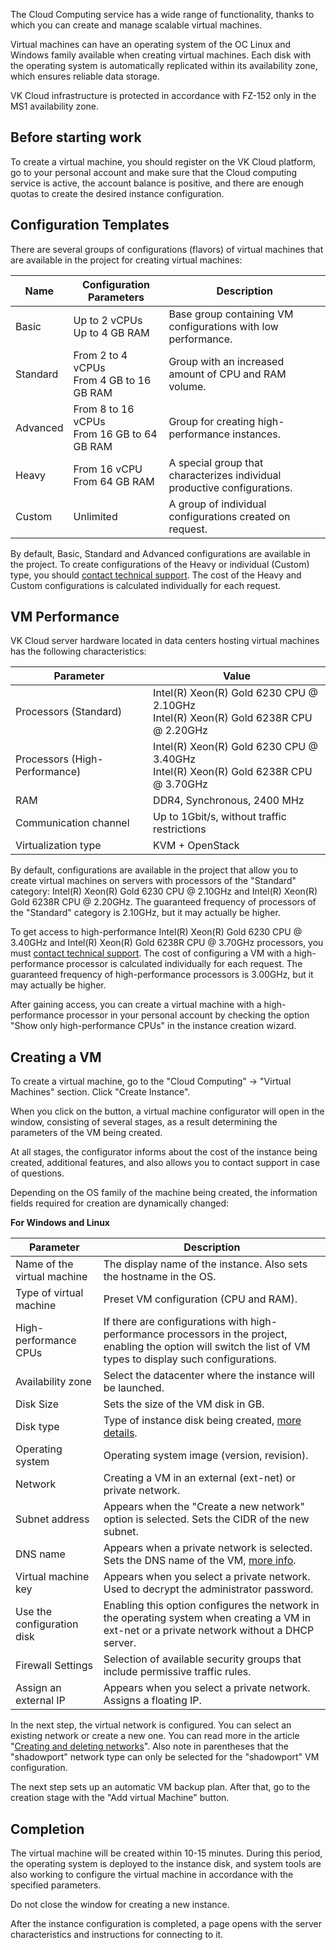 The Cloud Computing service has a wide range of functionality, thanks to which you can create and manage scalable virtual machines.

Virtual machines can have an operating system of the OC Linux and Windows family available when creating virtual machines. Each disk with the operating system is automatically replicated within its availability zone, which ensures reliable data storage.

VK Cloud infrastructure is protected in accordance with FZ-152 only in the MS1 availability zone.

## Before starting work

To create a virtual machine, you should register on the VK Cloud platform, go to your personal account and make sure that the Cloud computing service is active, the account balance is positive, and there are enough quotas to create the desired instance configuration.

## Configuration Templates

There are several groups of configurations (flavors) of virtual machines that are available in the project for creating virtual machines:

| Name | Configuration Parameters | Description |
| --- | --- | --- |
| Basic | Up to 2 vCPUs <br/> Up to 4 GB RAM | Base group containing VM configurations with low performance. |
| Standard | From 2 to 4 vCPUs <br/> From 4 GB to 16 GB RAM | Group with an increased amount of CPU and RAM volume. |
| Advanced | From 8 to 16 vCPUs <br/> From 16 GB to 64 GB RAM|Group for creating high-performance instances. |
| Heavy | From 16 vCPU <br/> From 64 GB RAM | A special group that characterizes individual productive configurations. |
| Custom | Unlimited | A group of individual configurations created on request. |

By default, Basic, Standard and Advanced configurations are available in the project. To create configurations of the Heavy or individual (Custom) type, you should [contact technical support](/en/contacts). The cost of the Heavy and Custom configurations is calculated individually for each request.

## VM Performance

VK Cloud server hardware located in data centers hosting virtual machines has the following characteristics:

| Parameter | Value |
| --- | --- |
| Processors (Standard) | Intel(R) Xeon(R) Gold 6230 CPU @ 2.10GHz <br/>  Intel(R) Xeon(R) Gold 6238R CPU @ 2.20GHz |
| Processors (High-Performance) | Intel(R) Xeon(R) Gold 6230 CPU @ 3.40GHz <br/> Intel(R) Xeon(R) Gold 6238R CPU @ 3.70GHz |
| RAM | DDR4, Synchronous, 2400 MHz |
| Communication channel | Up to 1Gbit/s, without traffic restrictions |
| Virtualization type | KVM + OpenStack |

By default, configurations are available in the project that allow you to create virtual machines on servers with processors of the "Standard" category: Intel(R) Xeon(R) Gold 6230 CPU @ 2.10GHz and Intel(R) Xeon(R) Gold 6238R CPU @ 2.20GHz. The guaranteed frequency of processors of the "Standard" category is 2.10GHz, but it may actually be higher.

To get access to high-performance Intel(R) Xeon(R) Gold 6230 CPU @ 3.40GHz and Intel(R) Xeon(R) Gold 6238R CPU @ 3.70GHz processors, you must [contact technical support](/en/contacts). The cost of configuring a VM with a high-performance processor is calculated individually for each request. The guaranteed frequency of high-performance processors is 3.00GHz, but it may actually be higher.

After gaining access, you can create a virtual machine with a high-performance processor in your personal account by checking the option "Show only high-performance CPUs" in the instance creation wizard.

## Creating a VM

To create a virtual machine, go to the "Cloud Computing" → "Virtual Machines" section. Click "Create Instance".

When you click on the button, a virtual machine configurator will open in the window, consisting of several stages, as a result determining the parameters of the VM being created.

At all stages, the configurator informs about the cost of the instance being created, additional features, and also allows you to contact support in case of questions.

Depending on the OS family of the machine being created, the information fields required for creation are dynamically changed:

**For Windows and Linux**

| Parameter | Description |
| --- | --- |
| Name of the virtual machine | The display name of the instance. Also sets the hostname in the OS. |
| Type of virtual machine | Preset VM configuration (CPU and RAM). |
| High-performance CPUs | If there are configurations with high-performance processors in the project, enabling the option will switch the list of VM types to display such configurations. |
| Availability zone | Select the datacenter where the instance will be launched. |
| Disk Size | Sets the size of the VM disk in GB. |
| Disk type | Type of instance disk being created, [more details](/base/iaas/vm-volumes/volume-sla). |
| Operating system | Operating system image (version, revision). |
| Network | Creating a VM in an external (ext-net) or private network. |
| Subnet address | Appears when the "Create a new network" option is selected. Sets the CIDR of the new subnet. |
| DNS name | Appears when a private network is selected. Sets the DNS name of the VM, [more info](/networks/vnet/networks/private-dns). |
| Virtual machine key | Appears when you select a private network. Used to decrypt the administrator password. |
| Use the configuration disk | Enabling this option configures the network in the operating system when creating a VM in ext-net or a private network without a DHCP server. |
| Firewall Settings | Selection of available security groups that include permissive traffic rules. |
| Assign an external IP | Appears when you select a private network. Assigns a floating IP. |

In the next step, the virtual network is configured. You can select an existing network or create a new one. You can read more in the article "[Creating and deleting networks](https://mcs.mail.ru/help/ru_RU/networks/create-net)". Also note in parentheses that the "shadowport" network type can only be selected for the "shadowport" VM configuration.

The next step sets up an automatic VM backup plan. After that, go to the creation stage with the "Add virtual Machine" button.

## Completion

The virtual machine will be created within 10-15 minutes. During this period, the operating system is deployed to the instance disk, and system tools are also working to configure the virtual machine in accordance with the specified parameters.

<warn>

Do not close the window for creating a new instance.

After the instance configuration is completed, a page opens with the server characteristics and instructions for connecting to it.

</warn>
